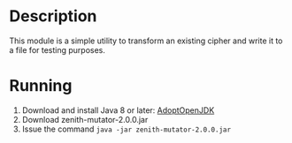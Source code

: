 # Description
This module is a simple utility to transform an existing cipher and write it to a file for testing purposes.

# Running
1. Download and install Java 8 or later: [AdoptOpenJDK](https://adoptopenjdk.net/)
2. Download zenith-mutator-2.0.0.jar
3. Issue the command `java -jar zenith-mutator-2.0.0.jar`